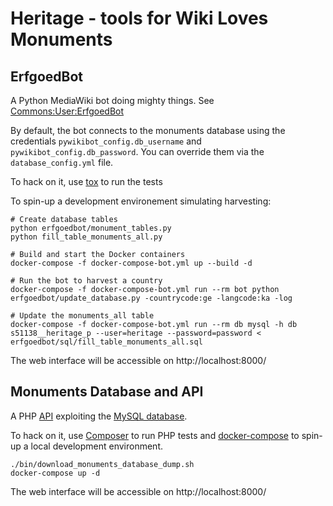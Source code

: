 Heritage - tools for Wiki Loves Monuments
=========================================


ErfgoedBot
----------

A Python MediaWiki bot doing mighty things. See [Commons:User:ErfgoedBot](https://commons.wikimedia.org/wiki/User:ErfgoedBot)

By default, the bot connects to the monuments database using the credentials
`pywikibot_config.db_username` and `pywikibot_config.db_password`.
You can override them via the `database_config.yml` file.

To hack on it, use [tox](https://tox.readthedocs.io) to run the tests

To spin-up a development environement simulating harvesting:

```
# Create database tables
python erfgoedbot/monument_tables.py
python fill_table_monuments_all.py

# Build and start the Docker containers
docker-compose -f docker-compose-bot.yml up --build -d

# Run the bot to harvest a country
docker-compose -f docker-compose-bot.yml run --rm bot python erfgoedbot/update_database.py -countrycode:ge -langcode:ka -log

# Update the monuments_all table
docker-compose -f docker-compose-bot.yml run --rm db mysql -h db s51138__heritage_p --user=heritage --password=password < erfgoedbot/sql/fill_table_monuments_all.sql
```

The web interface will be accessible on http://localhost:8000/


Monuments Database and API
--------------------------

A PHP [API](https://commons.wikimedia.org/wiki/Commons:Monuments_database/API) exploiting the [MySQL database](https://commons.wikimedia.org/wiki/Commons:Monuments_database).

To hack on it, use [Composer](https://getcomposer.org/) to run PHP tests and [docker-compose](https://docs.docker.com/compose/) to spin-up a local development environment.

```
./bin/download_monuments_database_dump.sh
docker-compose up -d
```

The web interface will be accessible on http://localhost:8000/
